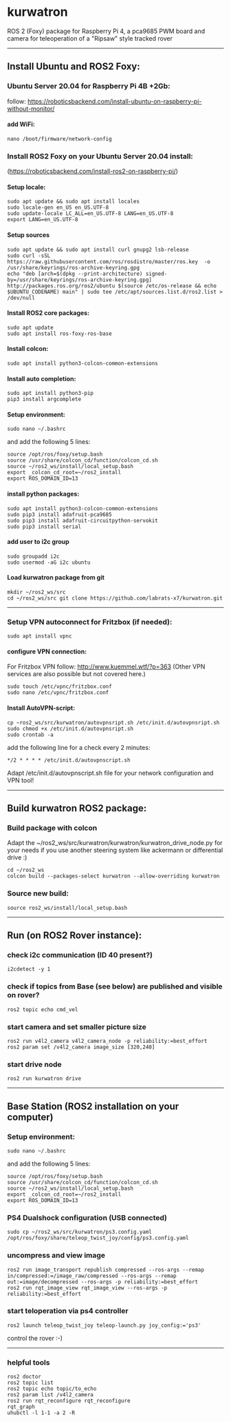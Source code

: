 # kurwatron
ROS 2 (Foxy) package for Raspberry Pi 4, a pca9685 PWM board and camera for teleoperation of a "Ripsaw" style tracked rover

---
## Install Ubuntu and ROS2 Foxy:

### Ubuntu Server 20.04 for Raspberry Pi 4B +2Gb:
follow: https://roboticsbackend.com/install-ubuntu-on-raspberry-pi-without-monitor/

#### add WiFi:
```
nano /boot/firmware/network-config
```

### Install ROS2 Foxy on your Ubuntu Server 20.04 install:

(https://roboticsbackend.com/install-ros2-on-raspberry-pi/)

#### Setup locale:
```
sudo apt update && sudo apt install locales
sudo locale-gen en_US en_US.UTF-8
sudo update-locale LC_ALL=en_US.UTF-8 LANG=en_US.UTF-8
export LANG=en_US.UTF-8
```

#### Setup sources
```
sudo apt update && sudo apt install curl gnupg2 lsb-release
sudo curl -sSL https://raw.githubusercontent.com/ros/rosdistro/master/ros.key  -o /usr/share/keyrings/ros-archive-keyring.gpg
echo "deb [arch=$(dpkg --print-architecture) signed-by=/usr/share/keyrings/ros-archive-keyring.gpg] http://packages.ros.org/ros2/ubuntu $(source /etc/os-release && echo $UBUNTU_CODENAME) main" | sudo tee /etc/apt/sources.list.d/ros2.list > /dev/null
```

#### Install ROS2 core packages:
```
sudo apt update
sudo apt install ros-foxy-ros-base
```

#### Install colcon:
```
sudo apt install python3-colcon-common-extensions
```

#### Install auto completion:
```
sudo apt install python3-pip
pip3 install argcomplete
```

#### Setup environment:
```
sudo nano ~/.bashrc
```

and add the following 5 lines:

```
source /opt/ros/foxy/setup.bash
source /usr/share/colcon_cd/function/colcon_cd.sh
source ~/ros2_ws/install/local_setup.bash
export _colcon_cd_root=~/ros2_install
export ROS_DOMAIN_ID=13
```

#### install python packages:
```
sudo apt install python3-colcon-common-extensions
sudo pip3 install adafruit-pca9685
sudo pip3 install adafruit-circuitpython-servokit
sudo pip3 install serial
```

#### add user to i2c group
```
sudo groupadd i2c
sudo usermod -aG i2c ubuntu
```

#### Load kurwatron package from git
```
mkdir ~/ros2_ws/src
cd ~/ros2_ws/src git clone https://github.com/labrats-x7/kurwatron.git
```

---

### Setup VPN autoconnect for Fritzbox (if needed):
```
sudo apt install vpnc
```

#### configure VPN connection:

For Fritzbox VPN follow: http://www.kuemmel.wtf/?p=363
(Other VPN services are also possible but not covered here.)

```
sudo touch /etc/vpnc/fritzbox.conf
sudo nano /etc/vpnc/fritzbox.conf
```

#### Install AutoVPN-script:
```
cp ~ros2_ws/src/kurwatron/autovpnsript.sh /etc/init.d/autovpnsript.sh
sudo chmod +x /etc/init.d/autovpnsript.sh
sudo crontab -a
```
add the following line for a check every 2 minutes:
```
*/2 * * * * /etc/init.d/autovpnscript.sh
```

Adapt /etc/init.d/autovpnscript.sh file for your network configuration and VPN tool!

---

## Build kurwatron ROS2 package:


### Build package with colcon

Adapt the ~/ros2_ws/src/kurwatron/kurwatron/kurwatron_drive_node.py for your needs if you use another steering system like ackermann or differential drive :)

```
cd ~/ros2_ws
colcon build --packages-select kurwatron --allow-overriding kurwatron
```

### Source new build:
```
source ros2_ws/install/local_setup.bash
```

---

## Run (on ROS2 Rover instance):


### check i2c communication (ID 40 present?)
```
i2cdetect -y 1
```

### check if topics from Base (see below) are published and visible on rover?
```
ros2 topic echo cmd_vel
```

### start camera and set smaller picture size
```
ros2 run v4l2_camera v4l2_camera_node -p reliability:=best_effort
ros2 param set /v4l2_camera image_size [320,240]
```

### start drive node
```
ros2 run kurwatron drive
```

---


## Base Station (ROS2 installation on your computer)

### Setup environment:
```
sudo nano ~/.bashrc
```

and add the following 5 lines:

```
source /opt/ros/foxy/setup.bash
source /usr/share/colcon_cd/function/colcon_cd.sh
source ~/ros2_ws/install/local_setup.bash
export _colcon_cd_root=~/ros2_install
export ROS_DOMAIN_ID=13
```

### PS4 Dualshock configuration (USB connected)
```
sudo cp ~/ros2_ws/src/kurwatron/ps3.config.yaml /opt/ros/foxy/share/teleop_twist_joy/config/ps3.config.yaml
```

### uncompress and view image
```
ros2 run image_transport republish compressed --ros-args --remap in/compressed:=/image_raw/compressed --ros-args --remap out:=image/decompressed --ros-args -p reliability:=best_effort
ros2 run rqt_image_view rqt_image_view --ros-args -p reliability:=best_effort
```

### start teloperation via ps4 controller
```
ros2 launch teleop_twist_joy teleop-launch.py joy_config:='ps3'
```

control the rover :-)


---

### helpful tools
```
ros2 doctor
ros2 topic list
ros2 topic echo topic/to_echo
ros2 param list /v4l2_camera
ros2 run rqt_reconfigure rqt_reconfigure
rqt_graph
uhubctl -l 1-1 -a 2 -R
```

